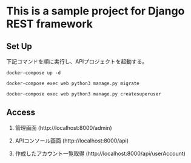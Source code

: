# This is a sample project for Django REST framework
## Set Up
下記コマンドを順に実行し、APIプロジェクトを起動する。
```
docker-compose up -d
```
```
docker-compose exec web python3 manage.py migrate
```
```
docker-compose exec web python3 manage.py createsuperuser
```


## Access
1. 管理画面 (http://localhost:8000/admin)

1. APIコンソール画面 (http://localhost:8000/api)

1. 作成したアカウント一覧取得 (http://localhost:8000/api/userAccount)